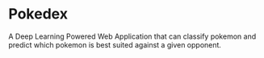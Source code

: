 # Pokedex
A Deep Learning Powered Web Application that can classify pokemon and predict which pokemon is best suited against a given opponent.
